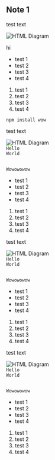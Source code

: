 <h2>Note 1</h2>
<p>test text</p>
<img src="https://i.gyazo.com/8cbf5458977cd0533c1c94322a0348b4.png" alt="HTML Diagram" />

<p>hi</p>

<ul>
<li>test 1</li>
<li>test 2</li>
<li>test 3</li>
<li>test 4</li>
</ul>

<ol>
<li>test 1</li>
<li>test 2</li>
<li>test 3</li>
<li>test 4</li>
</ol>

<code>npm install wow</code>

<p>test text</p>
<img src="https://i.gyazo.com/8cbf5458977cd0533c1c94322a0348b4.png" alt="HTML Diagram" />

<code>
Hello
World

Wowowowow
</code>

<ul>
<li>test 1</li>
<li>test 2</li>
<li>test 3</li>
<li>test 4</li>
</ul>

<ol>
<li>test 1</li>
<li>test 2</li>
<li>test 3</li>
<li>test 4</li>
</ol>
<p>test text</p>
<img src="https://i.gyazo.com/8cbf5458977cd0533c1c94322a0348b4.png" alt="HTML Diagram" />
<code>
Hello
World

Wowowowow
</code>

<ul>
<li>test 1</li>
<li>test 2</li>
<li>test 3</li>
<li>test 4</li>
</ul>

<ol>
<li>test 1</li>
<li>test 2</li>
<li>test 3</li>
<li>test 4</li>
</ol>
<p>test text</p>
<img src="https://i.gyazo.com/8cbf5458977cd0533c1c94322a0348b4.png" alt="HTML Diagram" />
<code>
Hello
World

Wowowowow
</code>

<ul>
<li>test 1</li>
<li>test 2</li>
<li>test 3</li>
<li>test 4</li>
</ul>

<ol>
<li>test 1</li>
<li>test 2</li>
<li>test 3</li>
<li>test 4</li>
</ol>
